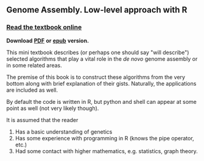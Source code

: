 ## Genome Assembly. Low-level approach with R 

### [Read the textbook online](https://officialprofile.github.io/Genome-assembly/) 

**Download** [**PDF**](https://github.com/officialprofile/Genome-assembly/raw/main/Genome-Assembly.pdf) **or** 
[**epub**](https://github.com/officialprofile/Genome-assembly/raw/main/Genome-Assembly.epub) **version.**

            
This mini textbook describes (or perhaps one should say "will describe") selected algorithms that play a vital role in the *de novo* genome assembly or in some related areas.

The premise of this book is to construct these algorithms from the very bottom along with brief explanation of their gists. Naturally, the applications are included as well.

By default the code is written in R, but python and shell can appear at some point as well (not very likely though).

It is assumed that the reader
1. Has a basic understanding of genetics
2. Has some experience with programming in R (knows the pipe operator, etc.)
3. Had some contact with higher mathematics, e.g. statistics, graph theory.

